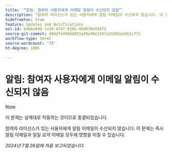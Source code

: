 ```yaml
---
title: '“알림: 참여자 사용자에게 이메일 알림이 수신되지 않음”'
description: “참여자 라이선스가 있는 사용자에게 알림 이메일이 수신되지 않습니다. 이 문제는 즉시 알림 이메일과 일일 요약 이메일 모두에 영향을 미칠 수 있습니다. ”
hidefromtoc: true
feature: Updates and Notifications
exl-id: b4b6e898-1a30-4f47-919b-40d938e916f3
source-git-commit: 484d7d4988d053a39e48e2347cb1892a2b62c772
workflow-type: tm+mt
source-wordcount: '73'
ht-degree: 100%

---
```


# 알림: 참여자 사용자에게 이메일 알림이 수신되지 않음

>[!NOTE]
>
>이 문제는 설계대로 작동하는 것이므로 종결되었습니다.

참여자 라이선스가 있는 사용자에게 알림 이메일이 수신되지 않습니다. 이 문제는 즉시 알림 이메일과 일일 요약 이메일 모두에 영향을 미칠 수 있습니다.

_2024년 7월 26일에 처음 보고되었습니다._
